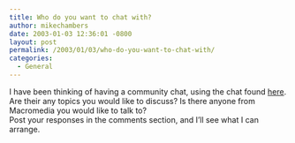 ```yaml
---
title: Who do you want to chat with?
author: mikechambers
date: 2003-01-03 12:36:01 -0800
layout: post
permalink: /2003/01/03/who-do-you-want-to-chat-with/
categories:
  - General
---
```



I have been thinking of having a community chat, using the chat found [here][1]. Are their any topics you would like to discuss? Is there anyone from Macromedia you would like to talk to?  
Post your responses in the comments section, and I&#8217;ll see what I can arrange.

 [1]: /mesh/chat/index.html